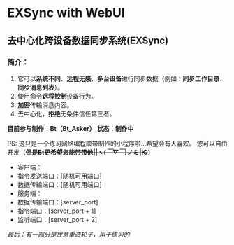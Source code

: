 # EXSync with WebUI

## 去中心化跨设备数据同步系统(EXSync)

### 简介：

1. 它可以**系统不同**、**远程无感**、**多台设备**进行同步数据（例如：**同步工作目录**、**同步消息列表**）。
2. 使用命令**远程控制**设备行为。
3. **加密**传输消息内容。
4. 去中心化，**拒绝**无条件信任第三者。


**目前参与制作：Bt（Bt_Asker）**
**状态：制作中**

PS:
这只是一个练习网络编程顺带制作的小程序啦...~~希望会有人喜欢~~。 您可以自由开发（~~**但是Bt更希望您能带带他||ヽ(*￣▽￣*)ノミ|Ю**~~）


* 客户端：
* 指令发送端口：[随机可用端口]
* 数据传输端口：[随机可用端口]
* 服务端：
* 数据传输端口：[server_port]
* 指令端口：[server_port + 1]
* 监听端口：[server_port + 2]


_最后：有一部分是故意重造轮子，用于练习的_
